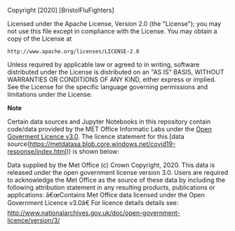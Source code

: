 Copyright [2020] [BristolFluFighters]

Licensed under the Apache License, Version 2.0 (the "License");
you may not use this file except in compliance with the License.
You may obtain a copy of the License at

    http://www.apache.org/licenses/LICENSE-2.0

Unless required by applicable law or agreed to in writing, software
distributed under the License is distributed on an "AS IS" BASIS,
WITHOUT WARRANTIES OR CONDITIONS OF ANY KIND, either express or implied.
See the License for the specific language governing permissions and
limitations under the License.

**Note**

Certain data sources and Jupyter Notebooks in this repository contain code/data provided by the MET Office Informatic Labs under the [Open Goverment Licence v3.0](http://www.nationalarchives.gov.uk/doc/open-government-licence/version/3/). The licence statement for this [data source(https://metdatasa.blob.core.windows.net/covid19-response/index.html)) is shown below:

Data supplied by the Met Office (c) Crown Copyright, 2020. This data is released under the open government license version 3.0. Users are required to acknowledge the Met Office as the source of these data by including the following attribution statement in any resulting products, publications or applications: â€œContains Met Office data licensed under the Open Government Licence v3.0â€ For licence details details see: http://www.nationalarchives.gov.uk/doc/open-government-licence/version/3/